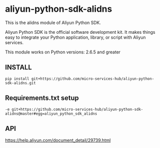 # aliyun-python-sdk-alidns
This is the alidns module of Aliyun Python SDK.

Aliyun Python SDK is the official software development kit. It makes things easy to integrate your Python application, library, or script with Aliyun services.

This module works on Python versions:
2.6.5 and greater

## INSTALL
```commandline
pip install git+https://github.com/micro-services-hub/aliyun-python-sdk-alidns.git
```
## Requirements.txt setup
```text
-e git+https://github.com/micro-services-hub/aliyun-python-sdk-alidns@master#egg=aliyun_python_sdk_alidns
```
## API
https://help.aliyun.com/document_detail/29739.html
